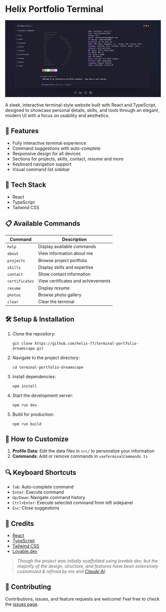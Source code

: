 # Helix Portfolio Terminal

![Terminal Preview](public/preview.png)


A sleek, interactive terminal-style website built with React and TypeScript, designed to showcase personal details, skills, and tools through an elegant, modern UI with a focus on usability and aesthetics.

## 🚀 Features

- Fully interactive terminal experience
- Command suggestions with auto-complete
- Responsive design for all devices
- Sections for projects, skills, contact, resume and more
- Keyboard navigation support
- Visual command list sidebar

## 🧰 Tech Stack

- React
- TypeScript
- Tailwind CSS

## 📋 Available Commands

| Command | Description |
|---------|-------------|
| `help` | Display available commands |
| `about` | View information about me |
| `projects` | Browse project portfolio |
| `skills` | Display skills and expertise |
| `contact` | Show contact information |
| `certificates` | View certificates and achievements |
| `resume` | Display resume |
| `photos` | Browse photo gallery |
| `clear` | Clear the terminal |

## 🛠️ Setup & Installation

1. Clone the repository:
   ```
   git clone https://github.com/helix-77/terminal-portfolio-dreamscape.git
   ```

2. Navigate to the project directory:
   ```
   cd terminal-portfolio-dreamscape
   ```

3. Install dependencies:
   ```
   npm install
   ```

4. Start the development server:
   ```
   npm run dev
   ```

5. Build for production:
   ```
   npm run build
   ```

## 🎯 How to Customize

1. **Profile Data**: Edit the data files in `src/` to personalize your information
2. **Commands**: Add or remove commands in `useTerminalCommands.ts`


## 🔍 Keyboard Shortcuts

- `Tab`: Auto-complete command
- `Enter`: Execute command
- `Up/Down`: Navigate command history
- `Ctrl+Enter`: Execute selected command from left sidepanel
- `Esc`: Close suggestions


## 🙏 Credits

- [React](https://reactjs.org/)
- [TypeScript](https://www.typescriptlang.org/)
- [Tailwind CSS](https://tailwindcss.com/)
- [Lovable.dev](https://lovable.dev)
> *Though the project was initially scaffolded using lovable.dev, but the majority of the design, structure, and features have been extensively customized & refined by me and [Claude AI](https://claude.ai).*

## 🤝 Contributing

Contributions, issues, and feature requests are welcome! Feel free to check the [issues page](https://github.com/yourusername/terminal-portfolio/issues).
